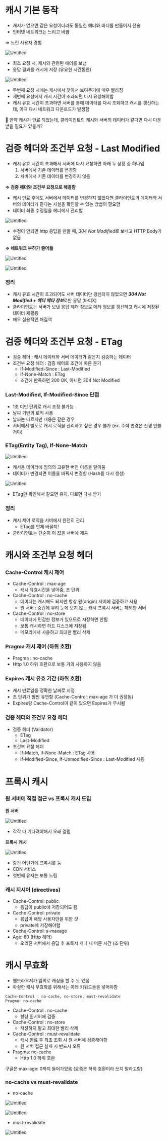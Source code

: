 # 캐시 기본 동작

- 캐시가 없으면 같은 요청이더라도 동일한 헤더와 바디를 만들어서 전송
- 인터넷 네트워크는 느리고 비쌈

⇒ 느린 사용자 경험

![Untitled](./img/Lecture08/Untitled.png)

- 최초 요청 시, 캐시와 관련된 헤더를 보냄
- 응답 결과를 캐시에 저장 (유요한 시간동안)

![Untitled](./img/Lecture08/Untitled%201.png)

- 두번째 요청 시에는 캐시에서 찾아서 보여주기에 매우 빨라짐
- 세번째 요청에서 캐시 시간이 초과되면 다시 요청해야함
- 캐시 유효 시간이 초과하면 서버를 통해 데이터를 다시 조회하고 캐시를 갱신하는데, 이때 다시 네트워크 다운로드가 발생함

🧐 만약 캐시가 만료 되었는데, 클라이언트의 캐시와 서버의 데이터가 같다면 다시 다운 받을 필요가 있을까?

# 검증 헤더와 조건부 요청 - Last Modified

- 캐시 유효 시간이 초과해서 서버에 다시 요청하면 아래 두 상황 중 하나임
    1. 서버에서 기존 데이터를 변경함
    2. 서버에서 기존 데이터를 변경하지 않음

**⇒ 검증 헤더와 조건부 요청으로 해결함**

- 캐시 만료 후에도 서버에서 데이터를 변경하지 않았다면 클라이언트의 데이터와 서버의 데이터가 같다는 사실을 확인할 수 있는 방법이 필요함
- 데이터 최종 수정일을 헤더에서 관리함

![Untitled](./img/Lecture08/Untitled%202.png)

- 수정이 안되면 http 응답을 만들 때, *304 Not Modified*로 보내고 HTTP Body가 없음

**⇒ 네트워크 부하가 줄어듦**

![Untitled](./img/Lecture08/Untitled%203.png)

![Untitled](./img/Lecture08/Untitled%204.png)

### 정리

- 캐시 유효 시간이 초과되어도 서버 데이터만 갱신되지 않았으면 ***304 Not Modified + 헤더 메타 정보***로만 응답 (바디X)
- 클라이언트는 서버가 보낸 응답 헤더 정보로 메타 정보를 갱신하고 캐시에 저장된 데이터 재활용
- 매우 실용적인 해결책

# 검증 헤더와 조건부 요청 - ETag

- 검증 헤더 : 캐시 데이터와 서버 데이터가 같은지 검증하는 데이터
- 조건부 요청 헤더 : 검증 헤어로 조건에 따른 분기
    - If-Modified-Since : Last-Modified
    - If-None-Match : ETag
    - 조건에 만족하면 200 OK, 아니면 304 Not Modified

### Last-Modified, If-Modified-Since 단점

- 1초 미만 단위로 캐시 조정 불가능
- 날짜 기반의 로직 사용
- 날짜는 다르지만 내용은 같은 경우
- 서버에서 별도로 캐시 로직을 관리하고 싶은 경우 불가 (ex. 주석 변경은 신경 안쓸거야)

### ETag(Entity Tag), If-None-Match

![Untitled](./img/Lecture08/Untitled%205.png)

- 캐시용 데이터에 임의의 고유한 버전 이름을 달아둠
- 데이터가 변경되면 이름을 바꿔서 변경함 (Hash를 다시 생성)

![Untitled](./img/Lecture08/Untitled%206.png)

- ETag만 확인해서 같으면 유지, 다르면 다시 받기

### 정리

- 캐시 제어 로직을 서버에서 완전히 관리
    - ETag를 언제 바꿀지!
- 클라이언트는 단순히 이 값을 서버에 제공

# 캐시와 조건부 요청 헤더

### Cache-Control 캐시 제어

- Cache-Control : max-age
    - 캐시 유효시간을 넣어줌, 초 단위
- Cache-Control : no-cache
    - 데이터는 캐시해도 되지만 항상 원(origin) 서버에 검증하고 사용
    - 원 서버 : 중간에 우리 눈에 보지 않는 캐시 프록시 서버는 제외한 서버
- Cache-Control : no-store
    - 데이터에 민감한 정보가 있으므로 저장하면 안됨
    - 보통 캐시하면 하드 디스크에 저장됨
    - 메모리에서 사용하고 최대한 빨리 삭제

### Pragma 캐시 제어 (하위 호환)

- Pragma : no-cache
- Http 1.0 하위 호환으로 보통 거의 사용하지 않음

### Expires 캐시 유효 기간 (하위 호환)

- 캐시 만료일을 정확한 날짜로 지정
- 초 단위가 훨씬 유연함 (Cache-Control: max-age 가 더 권장됨)
- Expires랑 Cache-Control이 같이 있으면 Expires가 무시됨

### 검증 헤더와 조건부 요청 헤더

- 검증 헤더 (Validator)
    - ETag
    - Last-Modified
- 조건부 요청 헤더
    - If-Match, If-None-Match : ETag 사용
    - If-Modified-Since, If-Unmodified-Since : Last-Modified 사용

# 프록시 캐시

### 원 서버에 직접 접근 vs 프록시 캐시 도입

**원 서버**

![Untitled](./img/Lecture08/Untitled%207.png)

- 각각 다 기다려야해서 오래 걸림

**프록시 캐시**

![Untitled](./img/Lecture08/Untitled%208.png)

- 중간 어딘가에 프록시를 둠
- CDN 서비스
- 첫번째 유저는 보통 느림

### 캐시 지시어 (directives)

- Cache-Control: public
  - 응답이 public에 저장되어도 됨
- Cache-Control: private
  - 응답이 해당 사용자만을 위한 것
  - private에 저장해야함
- Cache-Control: s-maxage
- Age: 60 (Http 헤더)
  - 오리진 서버에서 응답 후 프록시 캐니 내 머문 시간 (초 단위)

# 캐시 무효화

- 웹브라우저가 임의로 캐싱을 할 수 도 있음
- 확실한 캐시 무효화를 위해서는 아래 키워드들을 넣어야함

```
Cache-Control : no-cache, no-store, must-revalidate
Pragma: no-cache
```

- Cache-Control : no-cache
  - 항상 원서버에 검증
- Cache-Control : no-store
  - 저장하지 말고 최대한 빨리 삭제
- Cache-Control : must-revalidate
  - 캐시 만료 후 최초 조회 시 원 서버에 검증해야함
  - 원 서버 접근 실패 시 반드시 오류
- Pragma: no-cache
  - Http 1.0 하위 호환

구글은 max-age: 0까지 들어가있음 (요즘은 하위 호환이라 쓰지 말라고함)

### no-cache vs must-revalidate

- no-cache

![Untitled](./img/Lecture08/Untitled%209.png)

![Untitled](./img/Lecture08/Untitled%2010.png)

- must-revalidate

![Untitled](./img/Lecture08/Untitled%2011.png)